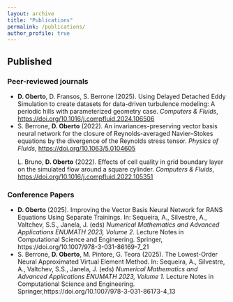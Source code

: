 ```yaml
---
layout: archive
title: "Publications"
permalink: /publications/
author_profile: true
---
```

<!--- 

## Submitted
<ul>

<li>
B. T. Corradini, B. Cullen, C. Gallegati, S. Marziali, <b>G. A. D’Inverno</b>, M. Bianchini, F. Scarselli. Training Dynamics of GANs Through the Lens of Persistent Homology. 2025. <em>Under review</em>.
</li>

</ul> -->



## Published

### Peer-reviewed journals
<ul>

<li>
<b>D. Oberto</b>, D. Fransos, S. Berrone (2025). Using Delayed Detached Eddy Simulation to create datasets for data-driven turbulence modeling: A periodic hills with parameterized geometry case. <em>Computers & Fluids</em>, <a href="https://doi.org/10.1016/j.compfluid.2024.106506" target="_blank">https://doi.org/10.1016/j.compfluid.2024.106506</a>
</li>

<li>
S. Berrone, <b>D. Oberto</b> (2022). An invariances-preserving vector basis neural network for the closure of Reynolds-averaged Navier–Stokes equations by the divergence of the Reynolds stress tensor. <em>Physics of Fluids</em>, <a href="
https://doi.org/10.1063/5.0104605" target="_blank">https://doi.org/10.1063/5.0104605</a>
</li>

L. Bruno, <b>D. Oberto</b> (2022). Effects of cell quality in grid boundary layer on the simulated flow around a square cylinder. <em>Computers & Fluids</em>, <a href="https://doi.org/10.1016/j.compfluid.2022.105351" target="_blank">https://doi.org/10.1016/j.compfluid.2022.105351</a>
</li>

</ul>

### Conference Papers

<ul>
<li>
<b>D. Oberto</b> (2025). Improving the Vector Basis Neural Network for RANS Equations Using Separate Trainings. In: Sequeira, A., Silvestre, A., Valtchev, S.S., Janela, J. (eds) <em> Numerical Mathematics and Advanced Applications ENUMATH 2023, Volume 2. </em> Lecture Notes in Computational Science and Engineering. Springer, <a https://doi.org/10.1007/978-3-031-86169-7_21" target="_blank">https://doi.org/10.1007/978-3-031-86169-7_21</a>
</li>
<li>
S. Berrone, <b>D. Oberto</b>, M. Pintore, G. Teora (2025). The Lowest-Order Neural Approximated Virtual Element Method. In: Sequeira, A., Silvestre, A., Valtchev, S.S., Janela, J. (eds) <em> Numerical Mathematics and Advanced Applications ENUMATH 2023, Volume 1. </em> Lecture Notes in Computational Science and Engineering. Springer,<a https://doi.org/10.1007/978-3-031-86173-4_13" target="_blank">https://doi.org/10.1007/978-3-031-86173-4_13</a>
</li>
</ul>

</ul>
